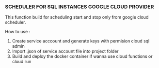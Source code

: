 ### SCHEDULER FOR SQL INSTANCES GOOGLE CLOUD PROVIDER

This function build for scheduling start and stop only from google cloud scheduler.

How to use :
1. Create service acccount and generate keys with permision cloud sql admin
2. Import .json of service account file into project folder
3. Build and deploy the docker container if wanna use cloud functions or cloud run
